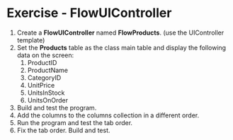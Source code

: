 ﻿# Exercise - FlowUIController

1.	Create a **FlowUIController** named **FlowProducts**. (use the UIController template)
2.  Set the **Products** table as the class main table and display the following data on the screen:  
      1. ProductID
      2. ProductName
      3. CategoryID
      4. UnitPrice
      5. UnitsInStock
      6. UnitsOnOrder
2.	Build and test the program.
3.	Add the columns to the columns collection in a different order.
4.	Run the program and test the tab order.
5.	Fix the tab order. Build and test.

